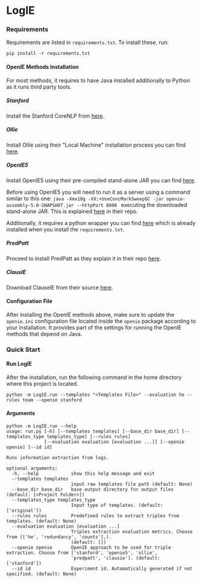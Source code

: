 # LogIE

### Requirements

Requirements are listed in `requirements.txt`. To install these, run:

```
pip install -r requirements.txt
```



#### OpenIE Methods Installation

For most methods, it requires to have Java installed additionally to Python as it runs third party tools.

##### Stanford

Install the Stanford CoreNLP from [here](https://stanfordnlp.github.io/CoreNLP/index.html#download). 

##### Ollie

Install Ollie using their "Local Machine" installation process you can find [here](https://github.com/knowitall/ollie#local-machine).

##### OpenIE5

Install OpenIE5 using their pre-compiled stand-alone JAR you can find [here](https://github.com/dair-iitd/OpenIE-standalone#using-pre-compiled-openie-standalone-jar).

Before using OpenIE5 you will need to run it as a server using a command similar to this one: ``java -Xmx10g -XX:+UseConcMarkSweepGC -jar openie-assembly-5.0-SNAPSHOT.jar --httpPort 8000 `` executing the downloaded stand-alone JAR. This is explained [here](https://github.com/dair-iitd/OpenIE-standalone#running-as-http-server) in their repo.

Additionally, it requires a python wrapper you can find [here](https://github.com/vaibhavad/python-wrapper-OpenIE5) which is already installed when you install the ``requirements.txt``.

##### PredPatt

Proceed to install PredPatt as they explain it in their repo [here](https://github.com/hltcoe/PredPatt/blob/master/doc/get-started.md#installation). 

##### ClausIE

Download ClauseIE from their source [here](https://www.mpi-inf.mpg.de/departments/databases-and-information-systems/software/clausie/).



#### Configuration File

After installing the OpenIE methods above, make sure to update the `openie.ini` configuration file located inside the `openie` package according to your installation. It provides part of the settings for running the OpenIE methods that depend on Java.



### Quick Start

#### Run LogIE

After the installation, run the following command in the home directory where this project is located.

`python -m LogIE.run --templates "<Templates File>" --evaluation he --rules team --openie stanford `

#### Arguments

```
python -m LogIE.run --help
usage: run.py [-h] [--templates templates] [--base_dir base_dir] [--templates_type templates_type] [--rules rules]
              [--evaluation evaluation [evaluation ...]] [--openie openie] [--id id]

Runs information extraction from logs.

optional arguments:
  -h, --help            show this help message and exit
  --templates templates
                        input raw templates file path (default: None)
  --base_dir base_dir   base output directory for output files (default: [<Project Folder>])
  --templates_type templates_type
                        Input type of templates. (default: ['original'])
  --rules rules         Predefined rules to extract triples from templates. (default: None)
  --evaluation evaluation [evaluation ...]
                        Triples extraction evaluation metrics. Choose from (['he', 'redundancy', 'counts'],).
                        (default: [])
  --openie openie       OpenIE approach to be used for triple extraction. Choose from ['stanford', 'openie5', 'ollie',
                        'predpatt', 'clausie']. (default: ['stanford'])
  --id id               Experiment id. Automatically generated if not specified. (default: None)
```

